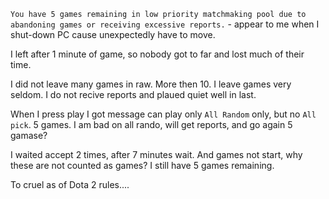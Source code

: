 
`You have 5 games remaining in low priority matchmaking pool due to abandoning games or receiving excessive reports.` - appear to me when I shut-down PC cause unexpectedly have to move.

I left after 1 minute of game, so nobody got to far and lost much of their time.

I did not leave many games in raw. More then 10. I leave games very seldom. I do not recive reports and plaued quiet well in last.

When I press play I got message can play only `All Random` only, but no `All pick`. 5 games. I am bad on all rando, will get reports, and go again 5 gamase? 

I waited accept 2 times, after 7 minutes wait. And games not start, why these are not counted as games? I still have 5 games remaining. 


To cruel as of Dota 2 rules....

